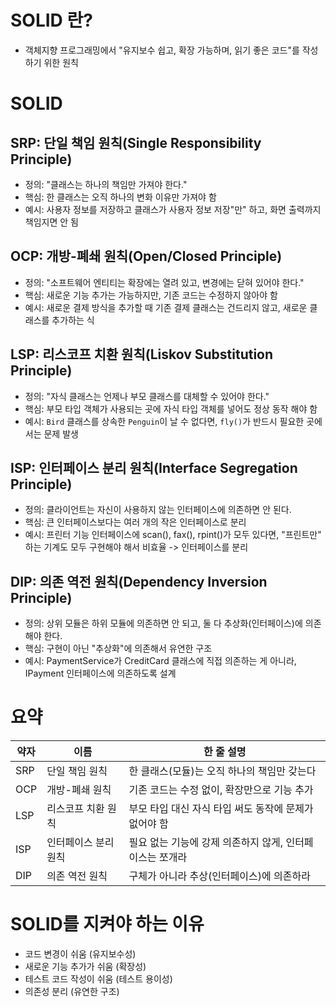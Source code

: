 # SOLID 란?
- 객체지향 프로그래밍에서 "유지보수 쉽고, 확장 가능하며, 읽기 좋은 코드"를 작성하기 위한 원칙


# SOLID
## SRP: 단일 책임 원칙(Single Responsibility Principle)
- 정의: "클래스는 하나의 책임만 가져야 한다."
- 핵심: 한 클래스는 오직 하나의 변화 이유만 가져야 함
- 예시: 사용자 정보를 저장하고 클래스가 사용자 정보 저장"만" 하고, 화면 출력까지 책임지면 안 됨

## OCP: 개방-폐쇄 원칙(Open/Closed Principle)
- 정의: "소프트웨어 엔티티는 확장에는 열려 있고, 변경에는 닫혀 있어야 한다."
- 핵심: 새로운 기능 추가는 가능하지만, 기존 코드는 수정하지 않아야 함
- 예시: 새로운 결제 방식을 추가할 때 기존 결제 클래스는 건드리지 않고, 새로운 클래스를 추가하는 식

## LSP: 리스코프 치환 원칙(Liskov Substitution Principle)
- 정의: "자식 클래스는 언제나 부모 클래스를 대체할 수 있어야 한다."
- 핵심: 부모 타입 객체가 사용되는 곳에 자식 타입 객체를 넣어도 정상 동작 해야 함
- 예시: `Bird` 클래스를 상속한 `Penguin`이 날 수 없다면, `fly()`가 반드시 필요한 곳에서는 문제 발생

## ISP: 인터페이스 분리 원칙(Interface Segregation Principle)
- 정의: 클라이언트는 자신이 사용하지 않는 인터페이스에 의존하면 안 된다.
- 핵심: 큰 인터페이스보다는 여러 개의 작은 인터페이스로 분리
- 예시: 프린터 기능 인터페이스에 scan(), fax(), rpint()가 모두 있다면, "프린트만" 하는 기계도 모두 구현해야 해서 비효율 -> 인터페이스를 분리

## DIP: 의존 역전 원칙(Dependency Inversion Principle)
- 정의: 상위 모듈은 하위 모듈에 의존하면 안 되고, 둘 다 추상화(인터페이스)에 의존해야 한다.
- 핵심: 구현이 아닌 "추상화"에 의존해서 유연한 구조
- 예시: PaymentService가 CreditCard 클래스에 직접 의존하는 게 아니라, IPayment 인터페이스에 의존하도록 설계


# 요약
|약자|이름|한 줄 설명|
|---|---|---|
|SRP|단일 책임 원칙|한 클래스(모듈)는 오직 하나의 책임만 갖는다|
|OCP|개방-폐쇄 원칙|기존 코드는 수정 없이, 확장만으로 기능 추가|
|LSP|리스코프 치환 원칙|부모 타입 대신 자식 타입 써도 동작에 문제가 없어야 함|
|ISP|인터페이스 분리 원칙|필요 없는 기능에 강제 의존하지 않게, 인터페이스는 쪼개라|
|DIP|의존 역전 원칙|구체가 아니라 추상(인터페이스)에 의존하라|


# SOLID를 지켜야 하는 이유
- 코드 변경이 쉬움 (유지보수성)
- 새로운 기능 추가가 쉬움 (확장성)
- 테스트 코드 작성이 쉬움 (테스트 용이성)
- 의존성 분리 (유연한 구조)